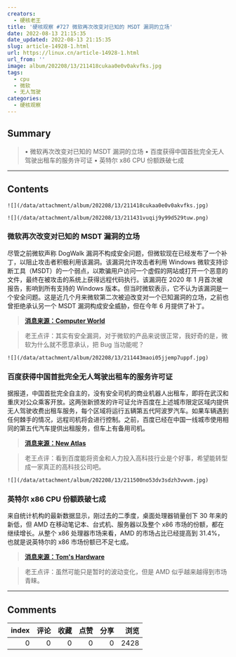 ```yaml
---
creators:
  - 硬核老王
title: '硬核观察 #727 微软再次改变对已知的 MSDT 漏洞的立场'
date: 2022-08-13 21:15:35
date_updated: 2022-08-13 21:15:35
slug: article-14928-1.html
url: https://linux.cn/article-14928-1.html
url_from: ''
image: album/202208/13/211418cukaa0e0v0akvfks.jpg
tags:
  - cpu
  - 微软
  - 无人驾驶
categories:
  - 硬核观察
---
```


## Summary

> • 微软再次改变对已知的 MSDT 漏洞的立场 • 百度获得中国首批完全无人驾驶出租车的服务许可证 • 英特尔 x86 CPU 份额跌破七成

***

<!-- more -->

## Contents

`![](/data/attachment/album/202208/13/211418cukaa0e0v0akvfks.jpg)`

`![](/data/attachment/album/202208/13/211431vuqij9y99d529tuw.png)`

### 微软再次改变对已知的 MSDT 漏洞的立场

尽管之前微软声称 DogWalk 漏洞不构成安全问题，但微软现在已经发布了一个补丁，以阻止攻击者积极利用该漏洞。该漏洞允许攻击者利用 Windows 微软支持诊断工具（MSDT）的一个弱点，以欺骗用户访问一个虚假的网站或打开一个恶意的文件，最终在被攻击的系统上获得远程代码执行。该漏洞在 2020 年 1 月首次被报告，影响到所有支持的 Windows 版本。但当时微软表示，它不认为该漏洞是一个安全问题。这是近几个月来微软第二次被迫改变对一个已知漏洞的立场，之前也曾拒绝承认另一个 MSDT 漏洞构成安全威胁，但在今年 6 月提供了补丁。

> 
> **[消息来源：Computer World](https://www.computerworld.com/article/3669434/microsoft-urges-windows-users-to-run-patch-for-dogwalk-zero-day-exploit.html)**
> 
> 
> 

> 
> 老王点评：其实有安全漏洞，对于微软的产品来说很正常，我好奇的是，微软为什么就不愿意承认，把 Bug 当功能呢？
> 
> 
> 

`![](/data/attachment/album/202208/13/211443maoi05jjemp7uppf.jpg)`

### 百度获得中国首批完全无人驾驶出租车的服务许可证

据报道，中国首批完全自主的，没有安全司机的商业机器人出租车，即将在武汉和重庆对公众乘客开放。这两张新颁发的许可证允许百度在上述城市限定区域内提供无人驾驶收费出租车服务，每个区域将运行五辆第五代阿波罗汽车。如果车辆遇到任何棘手的情况，远程司机将会进行控制。之前，百度已经在中国一线城市使用相同的第五代汽车提供出租服务，但车上有备用司机。

> 
> **[消息来源：New Atlas](https://newatlas.com/automotive/baidu-driverless-taxi-permits/)**
> 
> 
> 

> 
> 老王点评：看到百度能将资金和人力投入高科技行业是个好事，希望能转型成一家真正的高科技公司吧。
> 
> 
> 

`![](/data/attachment/album/202208/13/211500no53dv3sdzh3vwvm.jpg)`

### 英特尔 x86 CPU 份额跌破七成

来自统计机构的最新数据显示，刚过去的二季度，桌面处理器销量创下 30 年来的新低，但 AMD 在移动笔记本、台式机、服务器以及整个 x86 市场的份额，都在继续增长。从整个 x86 处理器市场来看，AMD 的市场占比已经提高到 31.4%，也就是说英特尔的 x86 市场份额已不足七成。

> 
> **[消息来源：Tom's Hardware](https://www.tomshardware.com/news/lowest-cpu-shipments-in-30-years-amd-intel-q2-2022-cpu-market-share)**
> 
> 
> 

> 
> 老王点评：虽然可能只是暂时的波动变化，但是 AMD 似乎越来越得到市场青睐。
> 
> 
>

***

## Comments


|   index |   评论 |   收藏 |   点赞 |   分享 |   浏览 |
|--------:|-------:|-------:|-------:|-------:|-------:|
|       0 |      0 |      0 |      0 |      0 |   2428 |
